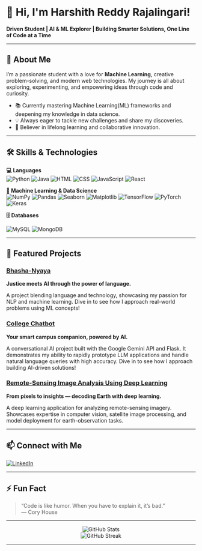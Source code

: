 # 👋 Hi, I'm Harshith Reddy Rajalingari!

**Driven Student | AI & ML Explorer | Building Smarter Solutions, One Line of Code at a Time**

---

## 🚀 About Me

I’m a passionate student with a love for **Machine Learning**, creative problem-solving, and modern web technologies. My journey is all about exploring, experimenting, and empowering ideas through code and curiosity.

- 📚 Currently mastering  Machine Learning(ML) frameworks and deepening my knowledge in data science.
- 💡 Always eager to tackle new challenges and share my discoveries.
- 🧠 Believer in lifelong learning and collaborative innovation.

---

## 🛠️ Skills & Technologies

**💻 Languages**  
![Python](https://img.shields.io/badge/Python-3776AB?logo=python&logoColor=white) 
![Java](https://img.shields.io/badge/Java-007396?logo=java&logoColor=white) 
![HTML](https://img.shields.io/badge/HTML5-E34F26?logo=html5&logoColor=white) 
![CSS](https://img.shields.io/badge/CSS3-1572B6?logo=css3&logoColor=white) 
![JavaScript](https://img.shields.io/badge/JavaScript-F7DF1E?logo=javascript&logoColor=black)
![React](https://img.shields.io/badge/React-61DAFB?style=flat&logo=react&logoColor=white)

**🤖 Machine Learning & Data Science**  
![NumPy](https://img.shields.io/badge/NumPy-013243?logo=numpy&logoColor=white)
![Pandas](https://img.shields.io/badge/Pandas-150458?logo=pandas&logoColor=white)
![Seaborn](https://img.shields.io/badge/Seaborn-76B900?logo=seaborn&logoColor=white)
![Matplotlib](https://img.shields.io/badge/Matplotlib-11557C?logo=matplotlib&logoColor=white)
![TensorFlow](https://img.shields.io/badge/TensorFlow-FF6F00?logo=tensorflow&logoColor=white)
![PyTorch](https://img.shields.io/badge/PyTorch-EE4C2C?logo=pytorch&logoColor=white)
![Keras](https://img.shields.io/badge/Keras-D00000?logo=keras&logoColor=white)

 **🗄️ Databases**
 
![MySQL](https://img.shields.io/badge/MySQL-4479A1?style=flat&logo=mysql&logoColor=white)  ![MongoDB](https://img.shields.io/badge/MongoDB-4EA94B?style=flat&logo=mongodb&logoColor=white)  

---

## 🌟 Featured Projects

### [Bhasha-Nyaya](https://github.com/Harshith-Reddy11/bhasha-nyaya) 
 **Justice meets AI through the power of language.**

A project blending language and technology, showcasing my passion for NLP and machine learning. Dive in to see how I approach real-world problems using ML concepts!

### [College Chatbot](https://github.com/Harshith-Reddy11/College_Chatbot)  
**Your smart campus companion, powered by AI.**

A conversational AI project built with the Google Gemini API and Flask. It demonstrates my ability to rapidly prototype LLM applications and handle natural language queries with high accuracy. Dive in to see how I approach building AI-driven solutions!

### [Remote-Sensing Image Analysis Using Deep Learning](https://github.com/Harshith-Reddy11/Remote-Sensing-Image-Analysis-Using-Deep-Learning)  
**From pixels to insights — decoding Earth with deep learning.**

A deep learning application for analyzing remote-sensing imagery. Showcases expertise in computer vision, satellite image processing, and model deployment for earth-observation tasks.


---

## 📫 Connect with Me

[![LinkedIn](https://img.shields.io/badge/LinkedIn-0A66C2?logo=linkedin&logoColor=white)](https://www.linkedin.com/in/harshithreddyrajalingari/)

---

## ⚡ Fun Fact

> “Code is like humor. When you have to explain it, it’s bad.”  
> — Cory House

---

<p align="center">
  <img src="https://github-readme-stats.vercel.app/api?username=Harshith-Reddy11&show_icons=true&hide_border=true&theme=radical" alt="GitHub Stats" />
  <br>
  <img src="https://github-readme-streak-stats.herokuapp.com/?user=Harshith-Reddy11&theme=radical&hide_border=true" alt="GitHub Streak" />
</p>

---

<!--
Feel free to reach out or check out my repos for more cool projects!!
-->
